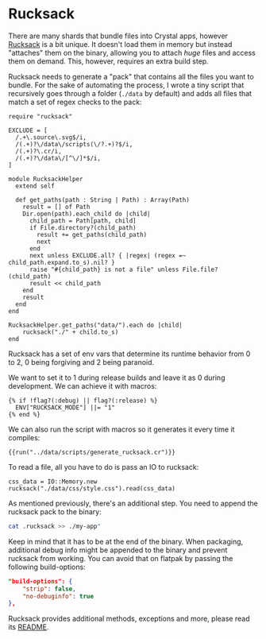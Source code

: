 # Rucksack

There are many shards that bundle files into Crystal apps, however [Rucksack](https://github.com/busyloop/rucksack) is a bit unique. It doesn't load them in memory but instead "attaches" them on the binary, allowing you to attach _huge_ files and access them on demand. This, however, requires an extra build step.

Rucksack needs to generate a "pack" that contains all the files you want to bundle. For the sake of automating the process, I wrote a tiny script that recursively goes through a folder (`./data` by default) and adds all files that match a set of regex checks to the pack:

```crystal
require "rucksack"

EXCLUDE = [
  /.+\.source\.svg$/i,
  /(.+)?\/data\/scripts(\/?.+)?$/i,
  /(.+)?\.cr/i,
  /(.+)?\/data\/[^\/]*$/i,
]

module RucksackHelper
  extend self

  def get_paths(path : String | Path) : Array(Path)
    result = [] of Path
    Dir.open(path).each_child do |child|
      child_path = Path[path, child]
      if File.directory?(child_path)
        result += get_paths(child_path)
        next
      end
      next unless EXCLUDE.all? { |regex| (regex =~ child_path.expand.to_s).nil? }
      raise "#{child_path} is not a file" unless File.file?(child_path)
      result << child_path
    end
    result
  end
end

RucksackHelper.get_paths("data/").each do |child|
    rucksack("./" + child.to_s)
end
```

Rucksack has a set of env vars that determine its runtime behavior from 0 to 2, 0 being forgiving and 2 being paranoid.

We want to set it to 1 during release builds and leave it as 0 during development. We can achieve it with macros:

```crystal
{% if !flag?(:debug) || flag?(:release) %}
  ENV["RUCKSACK_MODE"] ||= "1"
{% end %}
```

We can also run the script with macros so it generates it every time it compiles:

```crystal
{{run("../data/scripts/generate_rucksack.cr")}}
```

To read a file, all you have to do is pass an IO to rucksack:

```crystal
css_data = IO::Memory.new
rucksack("./data/css/style.css").read(css_data)
```

As mentioned previously, there's an additional step. You need to append the rucksack pack to the binary:

```sh
cat .rucksack >> ./my-app"
```

Keep in mind that it has to be at the end of the binary. When packaging, additional debug info might be appended to the binary and prevent rucksack from working. You can avoid that on flatpak by passing the following build-options:

```json
"build-options": {
	"strip": false,
	"no-debuginfo": true
},
```

Rucksack provides additional methods, exceptions and more, please read its [README](https://github.com/busyloop/rucksack#readme).
